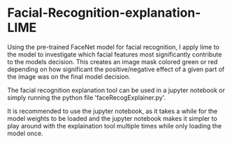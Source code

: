 # Facial-Recognition-explanation-LIME
Using the pre-trained FaceNet model for facial recognition, I apply lime to the model to investigate which facial features most significantly contribute to the models decision. This creates an image mask colored green or red depending on how significant the positive/negative effect of a given part of the image was on the final model decision.

The facial recognition explanation tool can be used in a jupyter notebook or simply running the python file 'faceRecogExplainer.py'.

It is recommended to use the jupyter notebook, as it takes a while for the model weights to be loaded and the jupyter notebook makes it simpler to play around with the explaination tool multiple times while only loading the model once.
